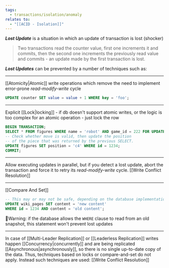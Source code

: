 ```yaml
---
tags:
  - transactions/isolation/anomaly
relates to:
  - "[[ACID - Isolation]]"
---
```

***Lost Update*** is a situation in which an update of transaction is lost (shocker)

>Two transactions read the counter value, first one increments it and commits, then the second one increments the previously read value and commits - an update made by the first transaction is lost.

***Lost Updates*** can be prevented by a number of techniques such as:
___
[[Atomicity|Atomic]] write operations which remove the need to implement error-prone *read-modify-write* cycle
```sql
UPDATE counter SET value = value + 1 WHERE key = 'foo';
```
___
Explicit [[Lock|locking]] - if db doesn't support atomic writes, or the logic is too complex for an atomic operation - just lock the row
```sql
BEGIN TRANSACTION;
SELECT * FROM figures WHERE name = 'robot' AND game_id = 222 FOR UPDATE;
-- Check whether move is valid, then update the position
-- of the piece that was returned by the previous SELECT.
UPDATE figures SET position = 'c4' WHERE id = 1234;
COMMIT;
```
___
Allow executing updates in parallel, but if you detect a lost update, abort the transaction and force it to retry its *read-modify-write* cycle. [[Write Conflict Resolution]]
___
[[Compare And Set]]
```sql
-- This may or may not be safe, depending on the database implementation
UPDATE wiki_pages SET content = 'new content'
WHERE id = 1234 AND content = 'old content';
```
🔴Warning: if the database allows the `WHERE` clause to read from an old snapshot, this statement won't prevent lost updates
___
In case of [[Multi-Leader Replication]] or [[Leaderless Replication]] writes happen [[Concurrency|concurrently]] and are being replicated [[Asynchronous|asynchronously]], so there is no single up-to-date copy of the data. Thus, techniques based on locks or compare-and-set do not apply.
Instead such techniques are used: [[Write Conflict Resolution]]
